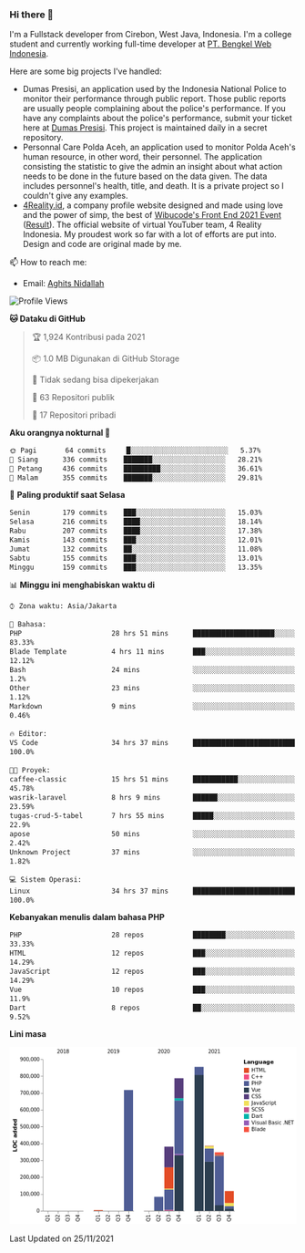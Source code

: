 ### Hi there 👋
I'm a Fullstack developer from Cirebon, West Java, Indonesia. I'm a college student and currently working full-time developer at [PT. Bengkel Web Indonesia](https://github.com/PT-Bengkel-Web-Indonesia).

Here are some big projects I've handled:
- Dumas Presisi, an application used by the Indonesia National Police to monitor their performance through public report. Those public reports are usually people complaining about the police's performance. If you have any complaints about the police's performance, submit your ticket here at [Dumas Presisi](https://dumaspresisi.polri.go.id/dumaspro). This project is maintained daily in a secret repository.
- Personnal Care Polda Aceh, an application used to monitor Polda Aceh's human resource, in other word, their personnel. The application consisting the statistic to give the admin an insight about what action needs to be done in the future based on the data given. The data includes personnel's health, title, and death. It is a private project so I couldn't give any examples.
- [4Reality.id](https://4reality.id), a company profile website designed and made using love and the power of simp, the best of [Wibucode's Front End 2021 Event](https://github.com/wibucode02/submision-event-frontend-2021) ([Result](https://github.com/wibucode02/top-5-pemenang-event-front-end-wibucode-2021)). The official website of virtual YouTuber team, 4 Reality Indonesia. My proudest work so far with a lot of efforts are put into. Design and code are original made by me.

📫 How to reach me:
- Email: [Aghits Nidallah](mailto:yourlovelydev@gmail.com)

<!--START_SECTION:waka-->
![Profile Views](http://img.shields.io/badge/Profil%20dilihat-2-blue)

**🐱 Dataku di GitHub** 

> 🏆 1,924 Kontribusi pada 2021
 > 
> 📦 1.0 MB Digunakan di GitHub Storage 
 > 
> 🚫 Tidak sedang bisa dipekerjakan
 > 
> 📜 63 Repositori publik 
 > 
> 🔑 17 Repositori pribadi  
 > 
**Aku orangnya nokturnal 🦉** 

```text
🌞 Pagi       64 commits     █░░░░░░░░░░░░░░░░░░░░░░░░   5.37% 
🌆 Siang      336 commits    ███████░░░░░░░░░░░░░░░░░░   28.21% 
🌃 Petang     436 commits    █████████░░░░░░░░░░░░░░░░   36.61% 
🌙 Malam      355 commits    ███████░░░░░░░░░░░░░░░░░░   29.81%

```
📅 **Paling produktif saat Selasa** 

```text
Senin        179 commits    ███░░░░░░░░░░░░░░░░░░░░░░   15.03% 
Selasa       216 commits    ████░░░░░░░░░░░░░░░░░░░░░   18.14% 
Rabu         207 commits    ████░░░░░░░░░░░░░░░░░░░░░   17.38% 
Kamis        143 commits    ███░░░░░░░░░░░░░░░░░░░░░░   12.01% 
Jumat        132 commits    ██░░░░░░░░░░░░░░░░░░░░░░░   11.08% 
Sabtu        155 commits    ███░░░░░░░░░░░░░░░░░░░░░░   13.01% 
Minggu       159 commits    ███░░░░░░░░░░░░░░░░░░░░░░   13.35%

```


📊 **Minggu ini menghabiskan waktu di** 

```text
⌚︎ Zona waktu: Asia/Jakarta

💬 Bahasa: 
PHP                      28 hrs 51 mins      ████████████████████░░░░░   83.33% 
Blade Template           4 hrs 11 mins       ███░░░░░░░░░░░░░░░░░░░░░░   12.12% 
Bash                     24 mins             ░░░░░░░░░░░░░░░░░░░░░░░░░   1.2% 
Other                    23 mins             ░░░░░░░░░░░░░░░░░░░░░░░░░   1.12% 
Markdown                 9 mins              ░░░░░░░░░░░░░░░░░░░░░░░░░   0.46%

🔥 Editor: 
VS Code                  34 hrs 37 mins      █████████████████████████   100.0%

🐱‍💻 Proyek: 
caffee-classic           15 hrs 51 mins      ███████████░░░░░░░░░░░░░░   45.78% 
wasrik-laravel           8 hrs 9 mins        ██████░░░░░░░░░░░░░░░░░░░   23.59% 
tugas-crud-5-tabel       7 hrs 55 mins       █████░░░░░░░░░░░░░░░░░░░░   22.9% 
apose                    50 mins             ░░░░░░░░░░░░░░░░░░░░░░░░░   2.42% 
Unknown Project          37 mins             ░░░░░░░░░░░░░░░░░░░░░░░░░   1.82%

💻 Sistem Operasi: 
Linux                    34 hrs 37 mins      █████████████████████████   100.0%

```

**Kebanyakan menulis dalam bahasa PHP** 

```text
PHP                      28 repos            ████████░░░░░░░░░░░░░░░░░   33.33% 
HTML                     12 repos            ███░░░░░░░░░░░░░░░░░░░░░░   14.29% 
JavaScript               12 repos            ███░░░░░░░░░░░░░░░░░░░░░░   14.29% 
Vue                      10 repos            ███░░░░░░░░░░░░░░░░░░░░░░   11.9% 
Dart                     8 repos             ██░░░░░░░░░░░░░░░░░░░░░░░   9.52%

```


**Lini masa**

![Chart not found](https://raw.githubusercontent.com/NikarashiHatsu/NikarashiHatsu/master/charts/bar_graph.png) 


 Last Updated on 25/11/2021
<!--END_SECTION:waka-->
